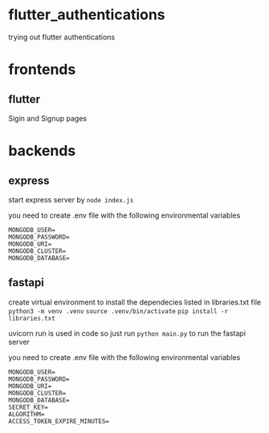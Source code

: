 # flutter_authentications
trying out flutter authentications

# frontends
## flutter
Sigin and Signup pages 

# backends
## express
start express server by `node index.js`

you need to create .env file with the following environmental variables
```
MONGODB_USER=
MONGODB_PASSWORD=
MONGODB_URI=
MONGODB_CLUSTER=
MONGODB_DATABASE=
```

## fastapi
create virtual environment to install the dependecies listed in libraries.txt file
`python3 -m venv .venv`
`source .venv/bin/activate`
`pip install -r libraries.txt`

uvicorn run is used in code so just run `python main.py` to run the fastapi server

you need to create .env file with the following environmental variables
```
MONGODB_USER=
MONGODB_PASSWORD=
MONGODB_URI=
MONGODB_CLUSTER=
MONGODB_DATABASE=
SECRET_KEY=
ALGORITHM=
ACCESS_TOKEN_EXPIRE_MINUTES=
```
